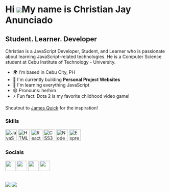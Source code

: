 Hi ![](https://user-images.githubusercontent.com/18350557/176309783-0785949b-9127-417c-8b55-ab5a4333674e.gif)My name is Christian Jay Anunciado
=====================================================================================================================================

Student. Learner. Developer
----------------------------

Christian is a JavaScript Developer, Student, and Learner who is passionate about learning JavaScript-related technologies. He is a Computer Science student at Cebu Institute of Technology - University.

* 🌍  I'm based in Cebu City, PH
* 🚀  I'm currently building **Personal Project Websites**
* 🧠  I'm learning everything JavaScript
* 😄 Pronouns: he/him
* ⚡ Fun fact: Dota 2 is my favorite childhood video game!

Shoutout to [James Quick](https://github.com/jamesqquick/jamesqquick) for the inspiration!

### Skills

<p align="left">
<a href="https://developer.mozilla.org/en-US/docs/Web/JavaScript" target="_blank" rel="noreferrer"><img src="https://raw.githubusercontent.com/danielcranney/readme-generator/main/public/icons/skills/javascript-colored.svg" width="36" height="36" alt="JavaScript" /></a>
<a href="https://developer.mozilla.org/en-US/docs/Glossary/HTML5" target="_blank" rel="noreferrer"><img src="https://raw.githubusercontent.com/danielcranney/readme-generator/main/public/icons/skills/html5-colored.svg" width="36" height="36" alt="HTML5" /></a>
<a href="https://reactjs.org/" target="_blank" rel="noreferrer"><img src="https://raw.githubusercontent.com/danielcranney/readme-generator/main/public/icons/skills/react-colored.svg" width="36" height="36" alt="React" /></a>
<a href="https://www.w3.org/TR/CSS/#css" target="_blank" rel="noreferrer"><img src="https://raw.githubusercontent.com/danielcranney/readme-generator/main/public/icons/skills/css3-colored.svg" width="36" height="36" alt="CSS3" /></a>
<a href="https://nodejs.org/en/" target="_blank" rel="noreferrer"><img src="https://raw.githubusercontent.com/danielcranney/readme-generator/main/public/icons/skills/nodejs-colored.svg" width="36" height="36" alt="NodeJS" /></a>
<a href="https://expressjs.com/" target="_blank" rel="noreferrer"><img src="https://raw.githubusercontent.com/danielcranney/readme-generator/main/public/icons/skills/express-colored-dark.svg" width="36" height="36" alt="Express" /></a>
</p>

### Socials

<p align="left"> <a href="https://github.com/SkrowRepap" target="_blank" rel="noreferrer"><img src="https://raw.githubusercontent.com/danielcranney/readme-generator/main/public/icons/socials/github-dark.svg" width="32" height="32" /></a> <a href="https://www.linkedin.com/in/christiananunciado/" target="_blank" rel="noreferrer"><img src="https://raw.githubusercontent.com/danielcranney/readme-generator/main/public/icons/socials/linkedin.svg" width="32" height="32" /></a> <a href="https://web.facebook.com/IamBlank015/" target="_blank" rel="noreferrer"><img src="https://raw.githubusercontent.com/danielcranney/readme-generator/main/public/icons/socials/facebook.svg" width="32" height="32" /></a> <a href="https://discord.com/users/8018" target="_blank" rel="noreferrer"><img src="https://raw.githubusercontent.com/danielcranney/readme-generator/main/public/icons/socials/discord.svg" width="32" height="32" /></a>

<br/> <a href="https://github.com/SkrowRepap" target="_blank" rel="noreferrer"><img
src="https://img.shields.io/github/last-commit/SkrowRepap/ninja-store?style=for-the-badge&color=0891b2&labelColor=1c1917&label=LAST%20COMMIT&logoColor=1c1917&logo=GitHub&logoColor=1c1917&" /></a> <a href="https://github.com/SkrowRepap" target="_blank" rel="noreferrer"><img
src="https://img.shields.io/github/languages/top/SkrowRepap/fullstack-submission?style=for-the-badge&labelColor=1c1917&color=0891b2" /></a>
